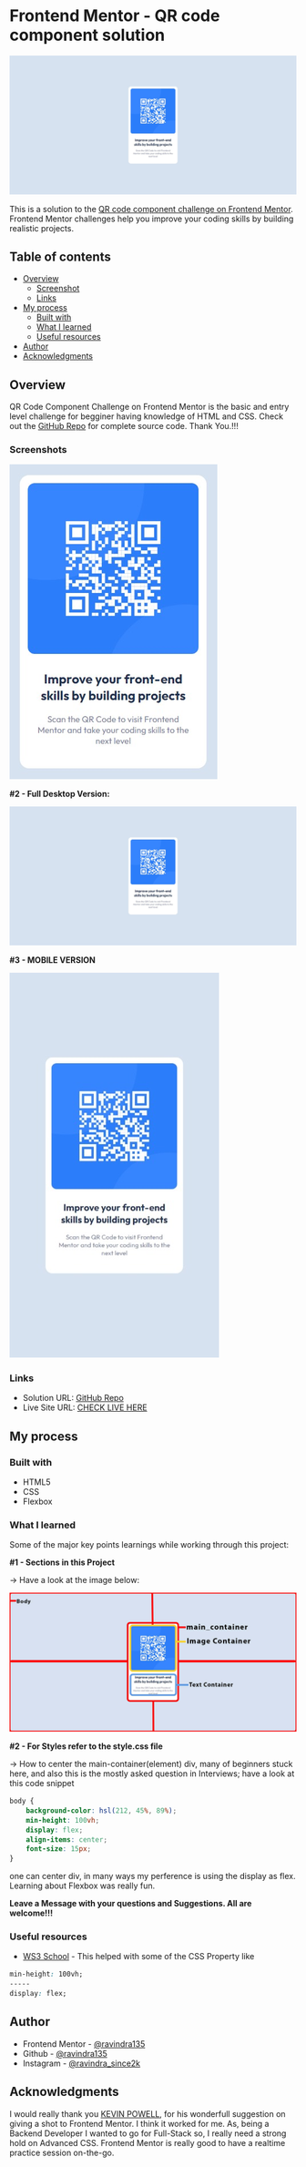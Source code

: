 # Frontend Mentor - QR code component solution

![QR Code Component](./images/screen2.jpeg)

This is a solution to the [QR code component challenge on Frontend Mentor](https://www.frontendmentor.io/challenges/qr-code-component-iux_sIO_H). Frontend Mentor challenges help you improve your coding skills by building realistic projects. 

## Table of contents

- [Overview](#overview)
  - [Screenshot](#screenshot)
  - [Links](#links)
- [My process](#my-process)
  - [Built with](#built-with)
  - [What I learned](#what-i-learned)
  - [Useful resources](#useful-resources)
- [Author](#author)
- [Acknowledgments](#acknowledgments)


## Overview

QR Code Component Challenge on Frontend Mentor is the basic and entry level challenge for begginer having knowledge of HTML and CSS. Check out the [GitHub Repo](https://github.com/ravindra135/qr-code-componet-frontend-mentor) for complete source code. Thank You.!!!

### Screenshots

![ScreenShot 1](./images/screen1.jpeg)

**#2 - Full Desktop Version:**

![ScreenShot 2](./images/screen2.jpeg)

**#3 - MOBILE VERSION**


![ScreenShot 3](./images/screen3.jpeg)

<!-- ![](./screenshot.jpg) -->



### Links

- Solution URL: [GitHub Repo](https://github.com/ravindra135/qr-code-componet-frontend-mentor)
- Live Site URL: [CHECK LIVE HERE](https://ravindra135.github.io/qr-code-componet-frontend-mentor/)

## My process

### Built with

- HTML5
- CSS
- Flexbox

### What I learned

Some of the major key points learnings while working through this project:

**#1 - Sections in this Project**

-> Have a look at the image below:

![Section1](./images/sc2.jpeg)

**#2 - For Styles refer to the style.css file**

-> How to center the main-container(element) div, many of beginners stuck here, and also this is the mostly asked question in Interviews; have a look at this code snippet

```css
body {
    background-color: hsl(212, 45%, 89%); 
    min-height: 100vh;
    display: flex;
    align-items: center;
    font-size: 15px;
}
```

one can center div, in many ways my perference is using the display as flex. Learning about Flexbox was really fun.


**Leave a Message with your questions and Suggestions. All are welcome!!!**

### Useful resources

- [WS3 School](https://www.w3schools.com/) - This helped with some of the CSS Property like
```css
min-height: 100vh;
-----
display: flex;
```

## Author

- Frontend Mentor - [@ravindra135](https://www.frontendmentor.io/profile/ravindra135)
- Github - [@ravindra135](https://github.com/ravindra135/)
- Instagram - [@ravindra_since2k](https://www.instagram.com/ravindra_since2k/)


## Acknowledgments

I would really thank you [KEVIN POWELL](https://www.youtube.com/kepowob), for his wonderfull suggestion on giving a shot to Frontend Mentor. I think it worked for me. As, being a Backend Developer I wanted to go for Full-Stack so, I really need a strong hold on Advanced CSS. Frontend Mentor is really good to have a  realtime practice session on-the-go.

